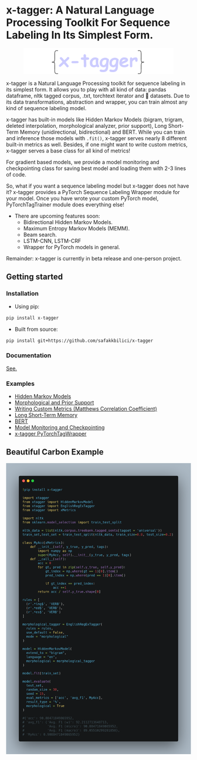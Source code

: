 # x-tagger: A Natural Language Processing Toolkit For Sequence Labeling In Its Simplest Form.

<p align="center">
  <img src="assets/logo.png"/>
</p>

x-tagger is a Natural Language Processing toolkit for sequence labeling in its simplest form. It allows you to play with all kind of data: pandas dataframe, nltk tagged corpus, .txt, torchtext iterator and 🤗 datasets. Due to its data transformations, abstraction and wrapper, you can train almost any kind of sequence labeling model. 

x-tagger has built-in models like Hidden Markov Models (bigram, trigram, deleted interpolation, morphological analyzer, prior support), Long Short-Term Memory (unidirectional, bidirectional) and BERT. While you can train and inference those models with ```.fit()```, x-tagger serves nearly 8 different built-in metrics as well. Besides, if one might want to write custom metrics, x-tagger serves a base class for all kind of metrics!

For gradient based models, we provide a model monitoring and checkpointing class for saving best model and loading them with 2-3 lines of code.

So, what if you want a sequence labeling model but x-tagger does not have it? x-tagger provides a PyTorch Sequence Labeling Wrapper module for your model. Once you have wrote your custom PyTorch model, PyTorchTagTrainer module does everything else!

* There are upcoming features soon:
  * Bidirectional Hidden Markov Models.
  * Maximum Entropy Markov Models (MEMM).
  * Beam search.
  * LSTM-CNN, LSTM-CRF
  * Wrapper for PyTorch models in general.

Remainder: x-tagger is currently in beta release and one-person project.

## Getting started

### Installation

- Using pip:

```bash
pip install x-tagger
```
- Built from source:

```bash
pip install git+https://github.com/safakkbilici/x-tagger
```
### Documentation

[See.](https://github.com/safakkbilici/x-tagger/blob/main/docs/README.md)

### Examples

- [Hidden Markov Models](https://github.com/safakkbilici/x-tagger/blob/main/examples/Hidden%20Markov%20Models.ipynb)
- [Morphological and Prior Support](https://github.com/safakkbilici/x-tagger/blob/main/examples/Morphological%20and%20Prior%20Support.ipynb)
- [Writing Custom Metrics (Matthews Correlation Coefficient)](https://github.com/safakkbilici/x-tagger/blob/main/examples/Writing%20Custom%20Metrics%20(Matthews%20Correlation%20Coefficient).ipynb)
- [Long Short-Term Memory](https://github.com/safakkbilici/x-tagger/blob/main/examples/Long%20Short-Term%20Memory.ipynb)
- [BERT](https://github.com/safakkbilici/x-tagger/blob/main/examples/BERT.ipynb)
- [Model Monitoring and Checkpointing](https://github.com/safakkbilici/x-tagger/blob/main/examples/Model%20Checkpointing.ipynb)
- [x-tagger PyTorchTagWrapper](https://github.com/safakkbilici/x-tagger/blob/main/examples/x-tagger%20PyTorchTagWrapper.ipynb)


## Beautiful Carbon Example

<p align="center">
  <img src="assets/carbon.png"/>
</p>
